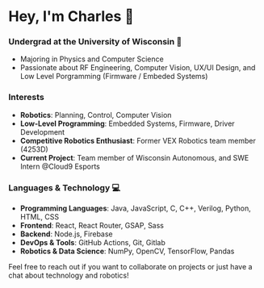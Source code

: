 # Hey, I'm Charles 👋

### Undergrad at the University of Wisconsin 🦡
- Majoring in Physics and Computer Science
- Passionate about RF Engineering, Computer Vision, UX/UI Design, and Low Level Porgramming (Firmware / Embeded Systems)

### Interests
- **Robotics**: Planning, Control, Computer Vision
- **Low-Level Programming**: Embedded Systems, Firmware, Driver Development
- **Competitive Robotics Enthusiast**: Former VEX Robotics team member (4253D)
- **Current Project**: Team member of Wisconsin Autonomous, and SWE Intern @Cloud9 Esports

### Languages & Technology 💻
- **Programming Languages**: Java, JavaScript, C, C++, Verilog, Python, HTML, CSS
- **Frontend**: React, React Router, GSAP, Sass
- **Backend**: Node.js, Firebase
- **DevOps & Tools**: GitHub Actions, Git, Gitlab
- **Robotics & Data Science**: NumPy,  OpenCV, TensorFlow, Pandas

Feel free to reach out if you want to collaborate on projects or just have a chat about technology and robotics!
